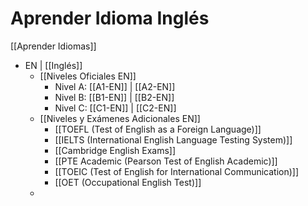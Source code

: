# Aprender Idioma Inglés

[[Aprender Idiomas]]

* EN | [[Inglés]] 
	* [[Niveles Oficiales EN]]
		* Nivel A: [[A1-EN]] | [[A2-EN]] 
		* Nivel B: [[B1-EN]] | [[B2-EN]] 
		* Nivel C: [[C1-EN]] | [[C2-EN]] 
	* [[Niveles y Exámenes Adicionales EN]]
		* [[TOEFL (Test of English as a Foreign Language)]]
		* [[IELTS (International English Language Testing System)]]
		* [[Cambridge English Exams]]
		* [[PTE Academic (Pearson Test of English Academic)]]
		* [[TOEIC (Test of English for International Communication)]]
		* [[OET (Occupational English Test)]]
	* 